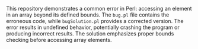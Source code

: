 This repository demonstrates a common error in Perl: accessing an element in an array beyond its defined bounds. The `bug.pl` file contains the erroneous code, while `bugSolution.pl` provides a corrected version.  The error results in undefined behavior, potentially crashing the program or producing incorrect results. The solution emphasizes proper bounds checking before accessing array elements.